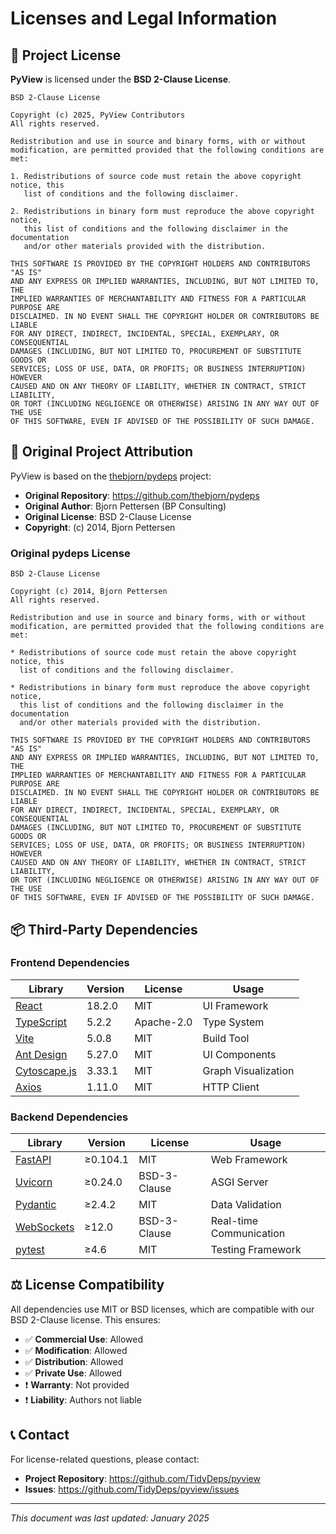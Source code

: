 # Licenses and Legal Information

## 📄 Project License

**PyView** is licensed under the **BSD 2-Clause License**.

```
BSD 2-Clause License

Copyright (c) 2025, PyView Contributors
All rights reserved.

Redistribution and use in source and binary forms, with or without
modification, are permitted provided that the following conditions are met:

1. Redistributions of source code must retain the above copyright notice, this
   list of conditions and the following disclaimer.

2. Redistributions in binary form must reproduce the above copyright notice,
   this list of conditions and the following disclaimer in the documentation
   and/or other materials provided with the distribution.

THIS SOFTWARE IS PROVIDED BY THE COPYRIGHT HOLDERS AND CONTRIBUTORS "AS IS"
AND ANY EXPRESS OR IMPLIED WARRANTIES, INCLUDING, BUT NOT LIMITED TO, THE
IMPLIED WARRANTIES OF MERCHANTABILITY AND FITNESS FOR A PARTICULAR PURPOSE ARE
DISCLAIMED. IN NO EVENT SHALL THE COPYRIGHT HOLDER OR CONTRIBUTORS BE LIABLE
FOR ANY DIRECT, INDIRECT, INCIDENTAL, SPECIAL, EXEMPLARY, OR CONSEQUENTIAL
DAMAGES (INCLUDING, BUT NOT LIMITED TO, PROCUREMENT OF SUBSTITUTE GOODS OR
SERVICES; LOSS OF USE, DATA, OR PROFITS; OR BUSINESS INTERRUPTION) HOWEVER
CAUSED AND ON ANY THEORY OF LIABILITY, WHETHER IN CONTRACT, STRICT LIABILITY,
OR TORT (INCLUDING NEGLIGENCE OR OTHERWISE) ARISING IN ANY WAY OUT OF THE USE
OF THIS SOFTWARE, EVEN IF ADVISED OF THE POSSIBILITY OF SUCH DAMAGE.
```

## 🙏 Original Project Attribution

PyView is based on the [thebjorn/pydeps](https://github.com/thebjorn/pydeps) project:

- **Original Repository**: https://github.com/thebjorn/pydeps
- **Original Author**: Bjorn Pettersen (BP Consulting)
- **Original License**: BSD 2-Clause License
- **Copyright**: (c) 2014, Bjorn Pettersen

### Original pydeps License

```
BSD 2-Clause License

Copyright (c) 2014, Bjorn Pettersen
All rights reserved.

Redistribution and use in source and binary forms, with or without
modification, are permitted provided that the following conditions are met:

* Redistributions of source code must retain the above copyright notice, this
  list of conditions and the following disclaimer.

* Redistributions in binary form must reproduce the above copyright notice,
  this list of conditions and the following disclaimer in the documentation
  and/or other materials provided with the distribution.

THIS SOFTWARE IS PROVIDED BY THE COPYRIGHT HOLDERS AND CONTRIBUTORS "AS IS"
AND ANY EXPRESS OR IMPLIED WARRANTIES, INCLUDING, BUT NOT LIMITED TO, THE
IMPLIED WARRANTIES OF MERCHANTABILITY AND FITNESS FOR A PARTICULAR PURPOSE ARE
DISCLAIMED. IN NO EVENT SHALL THE COPYRIGHT HOLDER OR CONTRIBUTORS BE LIABLE
FOR ANY DIRECT, INDIRECT, INCIDENTAL, SPECIAL, EXEMPLARY, OR CONSEQUENTIAL
DAMAGES (INCLUDING, BUT NOT LIMITED TO, PROCUREMENT OF SUBSTITUTE GOODS OR
SERVICES; LOSS OF USE, DATA, OR PROFITS; OR BUSINESS INTERRUPTION) HOWEVER
CAUSED AND ON ANY THEORY OF LIABILITY, WHETHER IN CONTRACT, STRICT LIABILITY,
OR TORT (INCLUDING NEGLIGENCE OR OTHERWISE) ARISING IN ANY WAY OUT OF THE USE
OF THIS SOFTWARE, EVEN IF ADVISED OF THE POSSIBILITY OF SUCH DAMAGE.
```

## 📦 Third-Party Dependencies

### Frontend Dependencies

| Library | Version | License | Usage |
|---------|---------|---------|-------|
| [React](https://reactjs.org/) | 18.2.0 | MIT | UI Framework |
| [TypeScript](https://www.typescriptlang.org/) | 5.2.2 | Apache-2.0 | Type System |
| [Vite](https://vitejs.dev/) | 5.0.8 | MIT | Build Tool |
| [Ant Design](https://ant.design/) | 5.27.0 | MIT | UI Components |
| [Cytoscape.js](https://js.cytoscape.org/) | 3.33.1 | MIT | Graph Visualization |
| [Axios](https://axios-http.com/) | 1.11.0 | MIT | HTTP Client |

### Backend Dependencies

| Library | Version | License | Usage |
|---------|---------|---------|-------|
| [FastAPI](https://fastapi.tiangolo.com/) | ≥0.104.1 | MIT | Web Framework |
| [Uvicorn](https://www.uvicorn.org/) | ≥0.24.0 | BSD-3-Clause | ASGI Server |
| [Pydantic](https://pydantic-docs.helpmanual.io/) | ≥2.4.2 | MIT | Data Validation |
| [WebSockets](https://websockets.readthedocs.io/) | ≥12.0 | BSD-3-Clause | Real-time Communication |
| [pytest](https://pytest.org/) | ≥4.6 | MIT | Testing Framework |

## ⚖️ License Compatibility

All dependencies use MIT or BSD licenses, which are compatible with our BSD 2-Clause license. This ensures:

- ✅ **Commercial Use**: Allowed
- ✅ **Modification**: Allowed
- ✅ **Distribution**: Allowed
- ✅ **Private Use**: Allowed
- ❗ **Warranty**: Not provided
- ❗ **Liability**: Authors not liable

## 📞 Contact

For license-related questions, please contact:

- **Project Repository**: https://github.com/TidyDeps/pyview
- **Issues**: https://github.com/TidyDeps/pyview/issues

---

*This document was last updated: January 2025*